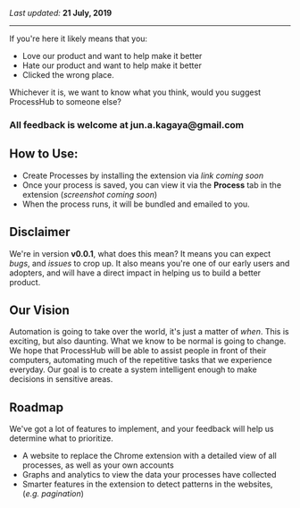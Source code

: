 _Last updated:_ __21 July, 2019__

---

If you're here it likely means that you:
- Love our product and want to help make it better
- Hate our product and want to help make it better
- Clicked the wrong place. 

Whichever it is, we want to know what you think, would you suggest ProcessHub to someone else?
### All feedback is welcome at __jun.a.kagaya@gmail.com__

## How to Use:

- Create Processes by installing the extension via _link coming soon_
- Once your process is saved, you can view it via the __Process__ tab in the extension (_screenshot coming soon_)
- When the process runs, it will be bundled and emailed to you.

## Disclaimer

We're in version __v0.0.1__, what does this mean? 
It means you can expect _bugs_, and _issues_ to crop up.
It also means you're one of our early users and adopters, and will have a direct impact in helping us to build a better product.

## Our Vision

Automation is going to take over the world, it's just a matter of _when_. This is exciting, but also daunting. What we know to be normal is going to change. We hope that ProcessHub will be able to assist people in front of their computers, automating much of the repetitive tasks that we experience everyday. Our goal is to create a system intelligent enough to make decisions in sensitive areas.

## Roadmap

We've got a lot of features to implement, and your feedback will help us determine what to prioritize.
- A website to replace the Chrome extension with a detailed view of all processes, as well as your own accounts
- Graphs and analytics to view the data your processes have collected
- Smarter features in the extension to detect patterns in the websites, (_e.g. pagination_)


